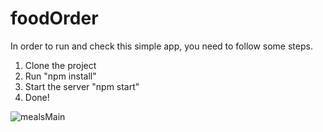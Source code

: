 # foodOrder

In order to run and check this simple app, you need to follow some steps.

1. Clone the project
2. Run "npm install"
3. Start the server "npm start"
4. Done!

![mealsMain](https://onedrive.live.com/embed?cid=690E66F3829B6B9A&resid=690E66F3829B6B9A%21390&authkey=ABwPbHqzUFtqQBc)
